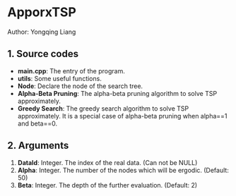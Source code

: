 # ApporxTSP

Author: Yongqing Liang

## 1. Source codes
- **main.cpp**: The entry of the program.
- **utils**: Some useful functions.
- **Node**: Declare the node of the search tree.
- **Alpha-Beta Pruning**: The alpha-beta pruning algorithm to solve TSP approximately.
- **Greedy Search**: The greedy search algorithm  to solve TSP approximately. It is a special case of alpha-beta pruning when alpha==1 and beta==0.

## 2. Arguments

1. **DataId**: Integer. The index of the real data. (Can not be NULL)
2. **Alpha**: Integer. The number of the nodes which will be ergodic. (Default: 50)
3. **Beta**: Integer. The depth of the further evaluation. (Default: 2)
